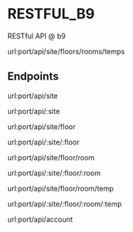 # RESTFUL_B9
RESTful API @ b9

url:port/api/site/floors/rooms/temps

## Endpoints
url:port/api/site

url:port/api/:site

url:port/api/site/floor

url:port/api/:site/:floor

url:port/api/site/floor/room

url:port/api/:site/:floor/:room

url:port/api/site/floor/room/temp

url:port/api/:site/:floor/:room/:temp

url:port/api/account
